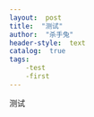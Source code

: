 ```yaml
---
layout:  post
title:  "测试"
author:  "杀手兔"
header-style:  text
catalog:  true
tags:
    -test
    -first
---
```

测试
